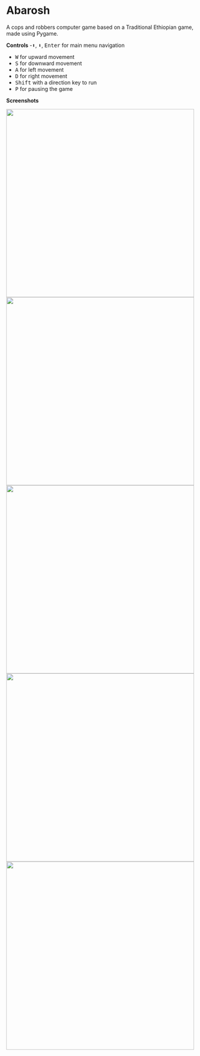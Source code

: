 # Abarosh
A cops and robbers computer game based on a Traditional Ethiopian game, made using Pygame.

**Controls**
  -<kbd>⬆</kbd>, <kbd>⬇</kbd>, <kbd>Enter</kbd> for main menu navigation
  - <kbd>W</kbd> for upward movement
  - <kbd>S</kbd> for downward movement
  - <kbd>A</kbd> for left movement
  - <kbd>D</kbd> for right movement
  - <kbd>Shift</kbd> with a direction key to run
  - <kbd>P</kbd> for pausing the game

**Screenshots**
<div>
    <img src="https://github.com/JohnnyPro/Abarosh/assets/86236449/99a912a9-346b-48ce-8cfb-7530020ea405" width=500>
    <img src="https://github.com/JohnnyPro/Abarosh/assets/86236449/04de0f8b-97df-40ba-9e56-d06f84d48ceb" width =500>
    <img src="https://github.com/JohnnyPro/Abarosh/assets/86236449/566a22b4-7b16-41f0-b2e6-5d2bbfaaa1ac" width = 500>
    <img src="https://github.com/JohnnyPro/Abarosh/assets/86236449/bed9367a-5369-4564-ae43-ddbc92306e54" width=500>
    <img src="https://github.com/JohnnyPro/Abarosh/assets/86236449/47e05677-8654-45cf-af08-f823926717f0" width=500>
</div>

